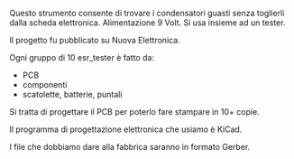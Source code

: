 Questo strumento consente di trovare i condensatori guasti senza 
toglierli dalla scheda elettronica.
Alimentazione 9 Volt. Si usa insieme ad un tester.

Il progetto fu pubblicato su Nuova Elettronica.
	
Ogni gruppo di 10  esr_tester è fatto da:

- PCB			
- componenti 
- scatolette, batterie, puntali

Si tratta di progettare il PCB per poterlo fare stampare in 10+ copie.

Il programma di progettazione elettronica che usiamo è KiCad.

I file che dobbiamo dare alla fabbrica saranno in formato Gerber.

